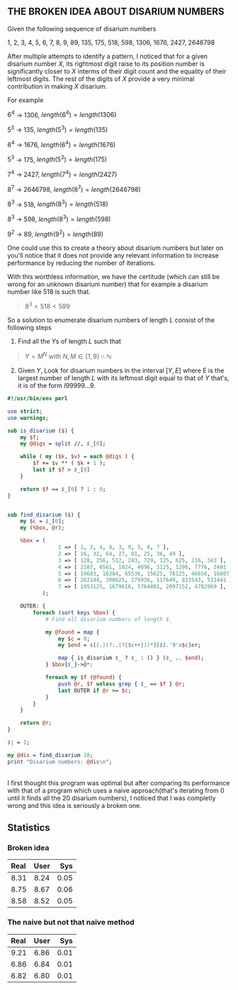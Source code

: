 ## THE BROKEN IDEA ABOUT DISARIUM NUMBERS

Given the following sequence of disarium numbers

$1$, $2$, $3$, $4$, $5$, $6$, $7$, $8$, $9$, $89$, $135$, $175$, $518$, $598$, $1306$, $1676$, $2427$, $2646798$

After multiple attempts to identify a pattern, I noticed
that for a given disarium number $X$, its rightmost digit raise
to its position number is significantly closer to $X$ interms of
their digit count and the equality of their leftmost digits.
The rest of the digits of $X$ provide a very minimal contribution in 
making $X$ disarium.

For example

$6^4$ $\rightarrow$ $1306$, $length(6^4) = length(1306)$

$5^3$ $\rightarrow$ $135$, $length(5^3) = length(135)$

$6^4$ $\rightarrow$ $1676$, $length(6^4) = length(1676)$

$5^3$ $\rightarrow$ $175$, $length(5^3) = length(175)$

$7^4$ $\rightarrow$ $2427$, $length(7^4) = length(2427)$

$8^7$ $\rightarrow$ $2646798$, $length(8^7) = length(2646798)$

$8^3$ $\rightarrow$ $518$, $length(8^3) = length(518)$

$8^3$ $\rightarrow$ $598$, $length(8^3) = length(598)$

$9^2$ $\rightarrow$ $89$, $length(9^2) = length(89)$

One could use this to create a theory about disarium numbers but later on
you'll notice that it does not provide any relevant information to increase
performance by reducing the number of iterations.

With this worthless information, we have the certitude (which can still be wrong
for an unknown disarium number) that for example a disarium number like $518$ is 
such that.

> $8^3 < 518 < 599$

So a solution to enumerate disarium numbers of length $L$ consist of the following steps

1. Find all the $Y$s of length $L$ such that

> $Y = M^N$ with $N, M \in [1, 9] \cap \mathbb{N}$ 

2. Given $Y$, Look for disarium numbers in the interval $[Y, E]$ where E is the largest
number of length $L$ with its leftmost digit equal to that of $Y$ that's, it is of the
form $I99999...9$.


```perl
#!/usr/bin/env perl

use strict;
use warnings;

sub is_disarium ($) {
	my $f;
	my @digs = split //, $_[0];

	while ( my ($k, $v) = each @digs ) {
		$f += $v ** ( $k + 1 );
		last if $f > $_[0]
	}

	return $f == $_[0] ? 1 : 0;
}


sub find_disarium ($) {
	my $c = $_[0];
	my (%box, @r);

	%box = (
				1 => [ 1, 2, 4, 8, 3, 9, 5, 6, 7 ],
				2 => [ 16, 32, 64, 27, 81, 25, 36, 49 ],
				3 => [ 128, 256, 512, 243, 729, 125, 625, 216, 343 ],
				4 => [ 2187, 6561, 1024, 4096, 3125, 1296, 7776, 2401 ],
				5 => [ 19683, 16384, 65536, 15625, 78125, 46656, 16807, 32768, 59049 ],
				6 => [ 262144, 390625, 279936, 117649, 823543, 531441 ],
				7 => [ 1953125, 1679616, 5764801, 2097152, 4782969 ],
	       );

	OUTER: { 
		foreach (sort keys %box) {
			# Find all disarium numbers of length $_

			my @found = map {
				my $c = 0;
				my $end = s[(.)(?:.(?{$c++}))*][$1.'9'x$c]er;

				map { is_disarium $_ ? $_ : () } ($_ .. $end);
			} $box{$_}->@*;

			foreach my $f (@found) {
				push @r, $f unless grep { $_ == $f } @r;
				last OUTER if @r >= $c;
			}
		}
	}

	return @r;
}

$| = 1;

my @dis = find_disarium 18;
print "Disarium numbers: @dis\n";

```

\
I first thought this program was optimal but after comparing its performance with that
of a program which uses a naive approach(that's iterating from $0$ until it finds all the
$20$ disarium numbers), I noticed that I was completly wrong and this idea is seriously
a broken one.

## Statistics

### Broken idea

| Real      | User | Sys |
| :---        |    :----:   |          ---: |
| 8.31      | 8.24       | 0.05  |
| 8.75      | 8.67       | 0.06  |
| 8.58      | 8.52       | 0.05  |


### The naive but not that naive method

| Real      | User | Sys |
| :---        |    :----:   |          ---: |
| 9.21      | 6.86       | 0.01  |
| 6.86      | 6.84       | 0.01  |
| 6.82      | 6.80       | 0.01  |


